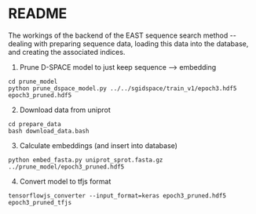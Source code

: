 README
=======
The workings of the backend of the EAST sequence search method -- dealing
with preparing sequence data, loading this data into the database, and
creating the associated indices.

1. Prune D-SPACE model to just keep sequence --> embedding
```shell
cd prune_model
python prune_dspace_model.py ../../sgidspace/train_v1/epoch3.hdf5 epoch3_pruned.hdf5
```

2. Download data from uniprot

```shell
cd prepare_data
bash download_data.bash
```

3. Calculate embeddings (and insert into database)

```shell
python embed_fasta.py uniprot_sprot.fasta.gz ../prune_model/epoch3_pruned.hdf5
```

4. Convert model to tfjs format

```shell
tensorflowjs_converter --input_format=keras epoch3_pruned.hdf5 epoch3_pruned_tfjs
```
